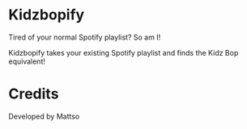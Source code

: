 # Kidzbopify

Tired of your normal Spotify playlist? So am I!

Kidzbopify takes your existing Spotify playlist and finds the Kidz Bop equivalent!

# Credits
Developed by Mattso
